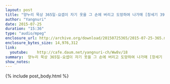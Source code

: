 ```yaml
---
layout: post
title: "양누리 묵상 365일-요셉이 자기 옷을 그 손에 버리고 도망하여 나가매 [창세기 39;12]"
author: "Yangnuri"
date: 2015-07-25
duration: "15:36"
type: "audio/mpeg"
enclosure_url: http://archive.org/download/20150725365/2015-07-25-365.mp3
enclosure_bytes_size: 14,976,312   
link:
  youtube:    http://cafe.daum.net/yangnuri-ch/Ww8v/18
summary:  양누리 묵상 365일-요셉이 자기 옷을 그 손에 버리고 도망하여 나가매 [창세기 39;12].mp3
show_notes:
---
```


{% include post_body.html %}
